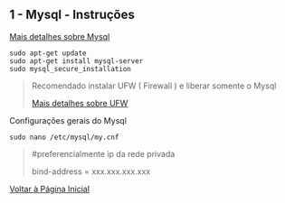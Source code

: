 ## 1 - Mysql - Instruções

[Mais detalhes sobre Mysql](https://www.digitalocean.com/community/tutorials/how-to-install-mysql-on-ubuntu-16-04)

```
sudo apt-get update
sudo apt-get install mysql-server
sudo mysql_secure_installation
```


> Recomendado instalar UFW ( Firewall ) e liberar somente o Mysql
>
> [Mais detalhes sobre UFW](../UFW/installation.md)



Configurações gerais do Mysql

```
sudo nano /etc/mysql/my.cnf
```

> \#preferencialmente ip da rede privada
> 
> bind-address            = xxx.xxx.xxx.xxx




[Voltar à Página Inicial](../README.md)
